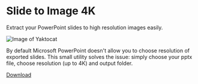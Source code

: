 # Slide to Image 4K
Extract your PowerPoint slides to high resolution images easily.

![Image of Yaktocat](https://octodex.github.com/images/yaktocat.png)

By default Microsoft PowerPoint doesn't allow you to choose resolution of exported slides. This small utility solves the issue: simply choose your pptx file, choose resolution (up to 4K) and output folder.



[Download](https://github.com/DmitrySavritsky/Slide-to-image-4K/releases/tag/1.0)
